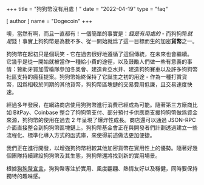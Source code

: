 +++
title = "狗狗幣沒有用處！"
date = "2022-04-19"
type = "faq"

[ author ]
  name = "Dogecoin"
+++

噢，當然有啊，而且一直都有！一個簡單的事實是：*錢是有用處的* - 而狗狗幣*就是*錢！事實上狗狗幣是為數不多、從一開始就爲了這一目標而生的加密**貨幣**之一。

狗狗幣在起初只是個玩笑 - 它在過去很好地遵循了這個傳統，在未來也會繼續。它幾乎是從一開始就被當作一種給小費的途徑，以及鼓勵人們做一些有意義的事情：贊助牙買加雪橇隊參加冬奧會、建造肯亞水井、建造狗狗賽車以及許多狗狗幣社區支持的瘋狂提案。狗狗幣始終保持了它誕生之初的用途 - 作為一種打賞貨幣，因爲相較於同期的其他貨幣，狗狗幣區塊鏈的交易費用低廉，且交易速度快速。

經過多年發展，在網路商店使用狗狗幣進行消費已經成為可能。隨著第三方廠商比如 BitPay、Coinbase 整合了狗狗幣支付、部分預付卡供應商支援狗狗幣做爲資金來源，狗狗幣的使用在過去 2 年呈現了爆炸性成長。商店還可以通過 JSON-RPC 介面直接整合到狗狗幣區塊鏈上。狗狗幣基金會正在與開發者們計劃透過建立一些流程化、標準化導入方式的函式庫，來使得前述做法更加便捷。

我們正在進行開發，以增強狗狗幣相較其他加密貨幣在實用性上的優勢。隨著好幾個團隊持續建設狗狗幣及其生態，狗狗幣還將找到新的實用場景。

根據[狗狗幣宣言](https://foundation.dogecoin.com/zh-tw/manifesto/)，狗狗幣專注於實用、風度翩翩、熱情友好以及穩健，同時要保持獨特的趣味感。
